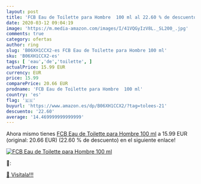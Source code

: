 ```yaml
---
layout: post
title: 'FCB Eau de Toilette para Hombre  100 ml al 22.60 % de descuento'
date: 2020-03-12 09:04:19
image: 'https://m.media-amazon.com/images/I/41VQGyIzV8L._SL200_.jpg'
comments: true
category: ofertas
author: ring
slug: 'B06XH1CCX2-es FCB Eau de Toilette para Hombre 100 ml'
sku: 'B06XH1CCX2-es'
tags: [ 'eau','de','toilette', ]
actualPrice: 15.99 EUR
currency: EUR
price: 15.99
comparePrice: 20.66 EUR
prodname: 'FCB Eau de Toilette para Hombre  100 ml'
country: 'es'
flag: '🇪🇸'
buyurl: 'https://www.amazon.es/dp/B06XH1CCX2/?tag=tolees-21'
descuento: '22.60'
average: '14.469999999999999'
---
```


Ahora mismo tienes [FCB Eau de Toilette para Hombre  100 ml](https://www.amazon.es/dp/B06XH1CCX2/?tag=tolees-21) a 15.99 EUR (original: 20.66 EUR) (22.60 %  de descuento) en el siguiente enlace!

[![FCB Eau de Toilette para Hombre  100 ml](https://m.media-amazon.com/images/I/41VQGyIzV8L._SL200_.jpg)](https://www.amazon.es/dp/B06XH1CCX2/?tag=tolees-21)

🔎:


[🛒 Visítala!!!](https://www.amazon.es/dp/B06XH1CCX2/?tag=tolees-21)
